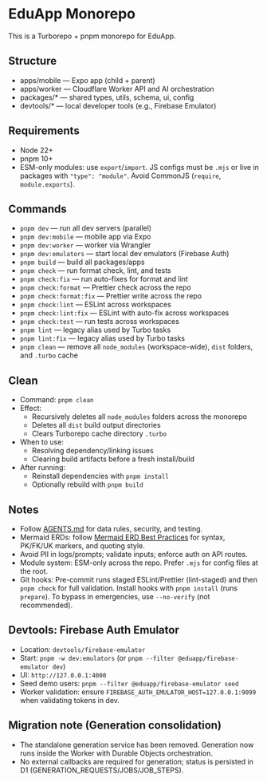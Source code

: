 # EduApp Monorepo

This is a Turborepo + pnpm monorepo for EduApp.

## Structure

- apps/mobile — Expo app (child + parent)
- apps/worker — Cloudflare Worker API and AI orchestration
- packages/\* — shared types, utils, schema, ui, config
- devtools/\* — local developer tools (e.g., Firebase Emulator)

## Requirements

- Node 22+
- pnpm 10+
- ESM-only modules: use `export`/`import`. JS configs must be `.mjs` or live in packages with `"type": "module"`. Avoid CommonJS (`require`, `module.exports`).

## Commands

- `pnpm dev` — run all dev servers (parallel)
- `pnpm dev:mobile` — mobile app via Expo
- `pnpm dev:worker` — worker via Wrangler
- `pnpm dev:emulators` — start local dev emulators (Firebase Auth)
- `pnpm build` — build all packages/apps
- `pnpm check` — run format check, lint, and tests
- `pnpm check:fix` — run auto-fixes for format and lint
- `pnpm check:format` — Prettier check across the repo
- `pnpm check:format:fix` — Prettier write across the repo
- `pnpm check:lint` — ESLint across workspaces
- `pnpm check:lint:fix` — ESLint with auto-fix across workspaces
- `pnpm check:test` — run tests across workspaces
- `pnpm lint` — legacy alias used by Turbo tasks
- `pnpm lint:fix` — legacy alias used by Turbo tasks
- `pnpm clean` — remove all `node_modules` (workspace-wide), `dist` folders, and `.turbo` cache

## Clean

- Command: `pnpm clean`
- Effect:
  - Recursively deletes all `node_modules` folders across the monorepo
  - Deletes all `dist` build output directories
  - Clears Turborepo cache directory `.turbo`
- When to use:
  - Resolving dependency/linking issues
  - Clearing build artifacts before a fresh install/build
- After running:
  - Reinstall dependencies with `pnpm install`
  - Optionally rebuild with `pnpm build`

## Notes

- Follow [AGENTS.md](AGENTS.md) for data rules, security, and testing.
- Mermaid ERDs: follow [Mermaid ERD Best Practices](docs/best-practice/mermaid-erd-guidelines.md) for syntax, PK/FK/UK markers, and quoting style.
- Avoid PII in logs/prompts; validate inputs; enforce auth on API routes.
- Module system: ESM-only across the repo. Prefer `.mjs` for config files at the root.
- Git hooks: Pre-commit runs staged ESLint/Prettier (lint-staged) and then `pnpm check` for full validation. Install hooks with `pnpm install` (runs `prepare`). To bypass in emergencies, use `--no-verify` (not recommended).

## Devtools: Firebase Auth Emulator

- Location: `devtools/firebase-emulator`
- Start: `pnpm -w dev:emulators` (or `pnpm --filter @eduapp/firebase-emulator dev`)
- UI: `http://127.0.0.1:4000`
- Seed demo users: `pnpm --filter @eduapp/firebase-emulator seed`
- Worker validation: ensure `FIREBASE_AUTH_EMULATOR_HOST=127.0.0.1:9099` when validating tokens in dev.

## Migration note (Generation consolidation)

- The standalone generation service has been removed. Generation now runs inside the Worker with Durable Objects orchestration.
- No external callbacks are required for generation; status is persisted in D1 (GENERATION_REQUESTS/JOBS/JOB_STEPS).
